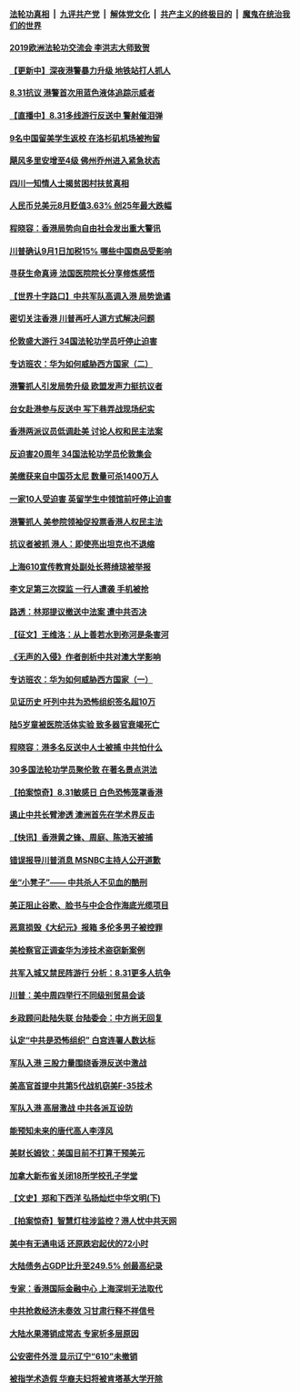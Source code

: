 ####  [法轮功真相](../../../../basic/blob/master/README.md?t=08312126) &nbsp;|&nbsp; [九评共产党](../../../../9ping.md/blob/master/README.md?t=08312126) &nbsp;|&nbsp; [解体党文化](../../../../jtdwh.md/blob/master/README.md?t=08312126)  &nbsp;|&nbsp; [共产主义的终极目的](../../../../gczydzjmd.md/blob/master/README.md?t=08312126) &nbsp;|&nbsp; [魔鬼在统治我们的世界](../../../../mgztzwmdsj.md/blob/master/README.md?t=08312126) 

#### [2019欧洲法轮功交流会 李洪志大师致贺](../pages/nf4514/n11490613.md?t=08312126) 

#### [【更新中】深夜港警暴力升级 地铁站打人抓人](../pages/nf4514/n11489755.md?t=08312126) 

#### [8.31抗议 港警首次用蓝色液体追踪示威者](../pages/nf4514/n11490594.md?t=08312126) 

#### [【直播中】8.31多线游行反送中 警射催泪弹](../pages/nf4514/n11486408.md?t=08312126) 

#### [9名中国留美学生返校 在洛杉矶机场被拘留](../pages/nf4514/n11490124.md?t=08312126) 

#### [飓风多里安增至4级 佛州乔州进入紧急状态](../pages/nf4514/n11489953.md?t=08312126) 

#### [四川一知情人士揭贫困村扶贫真相](../pages/nf4514/n11489930.md?t=08312126) 

#### [人民币兑美元8月贬值3.63% 创25年最大跌幅](../pages/nf4514/n11489364.md?t=08312126) 

#### [程晓容：香港局势向自由社会发出重大警讯](../pages/nf4514/n11489886.md?t=08312126) 

#### [川普确认9月1日加税15% 哪些中国商品受影响](../pages/nf4514/n11484656.md?t=08312126) 

#### [寻获生命真谛 法国医院院长分享修炼感悟](../pages/nf4514/n11488663.md?t=08312126) 

#### [【世界十字路口】中共军队高调入港 局势诡谲](../pages/nf4514/n11487059.md?t=08312126) 

#### [密切关注香港 川普再吁人道方式解决问题](../pages/nf4514/n11489415.md?t=08312126) 

#### [伦敦盛大游行 34国法轮功学员吁停止迫害](../pages/nf4514/n11489263.md?t=08312126) 

#### [专访班农：华为如何威胁西方国家（二）](../pages/nf4514/n11489090.md?t=08312126) 

#### [港警抓人引发局势升级 欧盟发声力挺抗议者](../pages/nf4514/n11489121.md?t=08312126) 

#### [台女赴港参与反送中 写下巷弄战现场纪实](../pages/nf4514/n11487632.md?t=08312126) 

#### [香港两派议员低调赴美 讨论人权和民主法案](../pages/nf4514/n11488908.md?t=08312126) 

#### [反迫害20周年 34国法轮功学员伦敦集会](../pages/nf4514/n11489082.md?t=08312126) 

#### [美缴获来自中国芬太尼 数量可杀1400万人](../pages/nf4514/n11488988.md?t=08312126) 

#### [一家10人受迫害 英留学生中领馆前吁停止迫害](../pages/nf4514/n11488770.md?t=08312126) 

#### [港警抓人 美参院领袖促投票香港人权民主法](../pages/nf4514/n11488811.md?t=08312126) 

#### [抗议者被抓 港人：即使亮出坦克也不退缩](../pages/nf4514/n11488644.md?t=08312126) 

#### [上海610宣传教育处副处长蒋绮琼被举报](../pages/nf4514/n11486190.md?t=08312126) 

#### [李文足第三次探监 一行人遭袭 手机被抢](../pages/nf4514/n11488179.md?t=08312126) 

#### [路透：林郑提议撤送中法案 遭中共否决](../pages/nf4514/n11488167.md?t=08312126) 

#### [【征文】王维洛：从上善若水到弥河是条害河](../pages/nf4514/n11246284.md?t=08312126) 

#### [《无声的入侵》作者剖析中共对澳大学影响](../pages/nf4514/n11487160.md?t=08312126) 

#### [专访班农：华为如何威胁西方国家（一）](../pages/nf4514/n11482120.md?t=08312126) 

#### [见证历史 吁列中共为恐怖组织签名超10万](../pages/nf4514/n11487144.md?t=08312126) 

#### [陆5岁童被医院活体实验 致多器官衰竭死亡](../pages/nf4514/n11487587.md?t=08312126) 

#### [程晓容：港多名反送中人士被捕 中共怕什么](../pages/nf4514/n11487764.md?t=08312126) 

#### [30多国法轮功学员聚伦敦 在著名景点洪法](../pages/nf4514/n11487732.md?t=08312126) 

#### [【拍案惊奇】8.31敏感日 白色恐怖笼罩香港](../pages/nf4514/n11487153.md?t=08312126) 

#### [遏止中共长臂渗透 澳洲首先在学术界反击](../pages/nf4514/n11487058.md?t=08312126) 

#### [【快讯】香港黄之锋、周庭、陈浩天被捕](../pages/nf4514/n11486914.md?t=08312126) 

#### [错误报导川普消息 MSNBC主持人公开道歉](../pages/nf4514/n11486950.md?t=08312126) 

#### [坐“小凳子”—— 中共杀人不见血的酷刑](../pages/nf4514/n11486599.md?t=08312126) 

#### [美正阻止谷歌、脸书与中企合作海底光缆项目](../pages/nf4514/n11486613.md?t=08312126) 

#### [恶意损毁《大纪元》报箱 多伦多男子被控罪](../pages/nf4514/n11486610.md?t=08312126) 

#### [美检察官正调查华为涉技术盗窃新案例](../pages/nf4514/n11486447.md?t=08312126) 

#### [共军入城又禁民阵游行 分析：8.31更多人抗争](../pages/nf4514/n11486397.md?t=08312126) 

#### [川普：美中周四举行不同级别贸易会谈](../pages/nf4514/n11486192.md?t=08312126) 

#### [乡政顾问赴陆失联 台陆委会：中方尚无回复](../pages/nf4514/n11485583.md?t=08312126) 

#### [认定“中共是恐怖组织” 白宫连署人数达标](../pages/nf4514/n11485641.md?t=08312126) 

#### [军队入港 三股力量围绕香港反送中激战](../pages/nf4514/n11485866.md?t=08312126) 

#### [美高官首提中共第5代战机窃美F-35技术](../pages/nf4514/n11485603.md?t=08312126) 

#### [军队入港 高层激战 中共各派互设防](../pages/nf4514/n11485707.md?t=08312126) 

#### [能预知未来的唐代高人李淳风](../pages/nf4514/n4546752.md?t=08312126) 

#### [美财长姆钦：美国目前不打算干预美元](../pages/nf4514/n11485336.md?t=08312126) 

#### [加拿大新布省关闭18所学校孔子学堂](../pages/nf4514/n11484698.md?t=08312126) 

#### [【文史】郑和下西洋 弘扬灿烂中华文明(下)](../pages/nf4514/n7981734.md?t=08312126) 

#### [【拍案惊奇】智慧灯柱涉监控？港人忧中共天网](../pages/nf4514/n11484594.md?t=08312126) 

#### [美中有无通电话 还原跌宕起伏的72小时](../pages/nf4514/n11484304.md?t=08312126) 

#### [大陆债务占GDP比升至249.5% 创最高纪录](../pages/nf4514/n11484835.md?t=08312126) 

#### [专家：香港国际金融中心 上海深圳无法取代](../pages/nf4514/n11483944.md?t=08312126) 

#### [中共抢救经济未奏效 习甘肃行释不祥信号](../pages/nf4514/n11484626.md?t=08312126) 

#### [大陆水果滞销成常态 专家析多层原因](../pages/nf4514/n11484057.md?t=08312126) 

#### [公安密件外泄 显示辽宁“610”未撤销](../pages/nf4514/n11483827.md?t=08312126) 

#### [被指学术造假 华裔夫妇将被肯塔基大学开除](../pages/nf4514/n11484371.md?t=08312126) 

